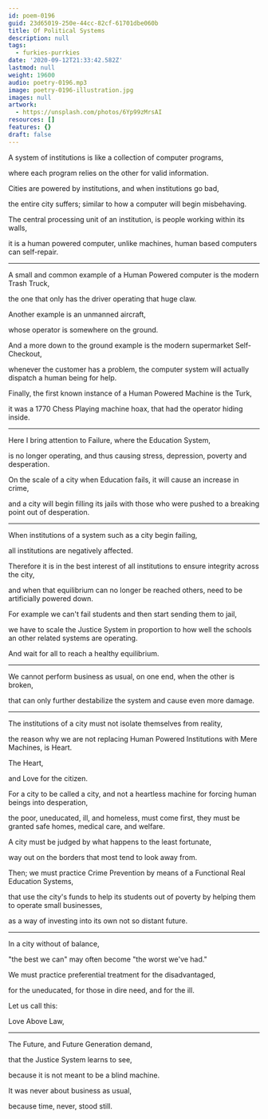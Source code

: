 ```yaml
---
id: poem-0196
guid: 23d65019-250e-44cc-82cf-61701dbe060b
title: Of Political Systems
description: null
tags:
  - furkies-purrkies
date: '2020-09-12T21:33:42.582Z'
lastmod: null
weight: 19600
audio: poetry-0196.mp3
image: poetry-0196-illustration.jpg
images: null
artwork:
  - https://unsplash.com/photos/6Yp99zMrsAI
resources: []
features: {}
draft: false
---
```


A system of institutions is like a collection of computer programs,

where each program relies on the other for valid information.

Cities are powered by institutions, and when institutions go bad,

the entire city suffers; similar to how a computer will begin misbehaving.

The central processing unit of an institution, is people working within its walls,

it is a human powered computer, unlike machines, human based computers can self-repair.

---

A small and common example of a Human Powered computer is the modern Trash Truck,

the one that only has the driver operating that huge claw.

Another example is an unmanned aircraft,

whose operator is somewhere on the ground.

And a more down to the ground example is the modern supermarket Self-Checkout,

whenever the customer has a problem, the computer system will actually dispatch a human being for help.

Finally, the first known instance of a Human Powered Machine is the Turk,

it was a 1770 Chess Playing machine hoax, that had the operator hiding inside.

---

Here I bring attention to Failure, where the Education System,

is no longer operating, and thus causing stress, depression, poverty and desperation.

On the scale of a city when Education fails, it will cause an increase in crime,

and a city will begin filling its jails with those who were pushed to a breaking point out of desperation.

---

When institutions of a system such as a city begin failing,

all institutions are negatively affected.

Therefore it is in the best interest of all institutions to ensure integrity across the city,

and when that equilibrium can no longer be reached others, need to be artificially powered down.

For example we can't fail students and then start sending them to jail,

we have to scale the Justice System in proportion to how well the schools an other related systems are operating.

And wait for all to reach a healthy equilibrium.

---

We cannot perform business as usual, on one end, when the other is broken,

that can only further destabilize the system and cause even more damage.

---

The institutions of a city must not isolate themselves from reality,

the reason why we are not replacing Human Powered Institutions with Mere Machines, is Heart.

The Heart,

and Love for the citizen.

For a city to be called a city, and not a heartless machine for forcing human beings into desperation,

the poor, uneducated, ill, and homeless, must come first, they must be granted safe homes, medical care, and welfare.

A city must be judged by what happens to the least fortunate,

way out on the borders that most tend to look away from.

Then; we must practice Crime Prevention by means of a Functional Real Education Systems,

that use the city's funds to help its students out of poverty by helping them to operate small businesses,

as a way of investing into its own not so distant future.

---

In a city without of balance,

"the best we can" may often become "the worst we've had."

We must practice preferential treatment for the disadvantaged,

for the uneducated, for those in dire need, and for the ill.

Let us call this:

Love Above Law,

---

The Future, and Future Generation demand,

that the Justice System learns to see,

because it is not meant to be a blind machine.

It was never about business as usual,

because time, never, stood still.
